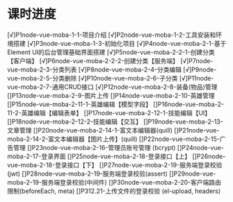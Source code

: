 # 课时进度
[√]P1node-vue-moba-1-1-项目介绍
[√]P2node-vue-moba-1-2-工具安装和环境搭建
[√]P3node-vue-moba-1-3-初始化项目
[√]P4node-vue-moba-2-1-基于Element UI的后台管理基础界面搭建
[√]P5node-vue-moba-2-2-1-创建分类【客户端】
[√]P6node-vue-moba-2-2-2-创建分类【服务端】
[√]P7node-vue-moba-2-3-分类列表
[√]P8node-vue-moba-2-4-分类编辑
[√]P9node-vue-moba-2-5-分类删除
[√]P10node-vue-moba-2-6-子分类
[√]P11node-vue-moba-2-7-通用CRUD接口
[√]P12node-vue-moba-2-8-装备(物品)管理
[]P13node-vue-moba-2-9-图片上传
[]P14node-vue-moba-2-10-英雄管理
[]P15node-vue-moba-2-11-1-英雄编辑【模型字段】
[]P16node-vue-moba-2-11-2-英雄编辑【编辑表单】
[]P17node-vue-moba-2-12-1-技能编辑【UI】
[]P18node-vue-moba-2-12-2-技能编辑【交互】
[]P19node-vue-moba-2-13-文章管理
[]P20node-vue-moba-2-14-1-富文本编辑器(quill)
[]P21node-vue-moba-2-14-2-富文本编辑器【图片上传】(quill)
[]P22node-vue-moba-2-15-广告管理
[]P23node-vue-moba-2-16-管理员账号管理 (bcrypt)
[]P24node-vue-moba-2-17-登录界面
[]P25node-vue-moba-2-18-登录接口【上】
[]P26node-vue-moba-2-18-登录接口【下】
[]P27node-vue-moba-2-19-服务端登录校验(jwt)
[]P28node-vue-moba-2-19-服务端登录校验(assert)
[]P29node-vue-moba-2-19-服务端登录校验(中间件)
[]P30node-vue-moba-2-20-客户端路由限制(beforeEach, meta)
[]P312.21-上传文件的登录校验 (el-upload, headers)
